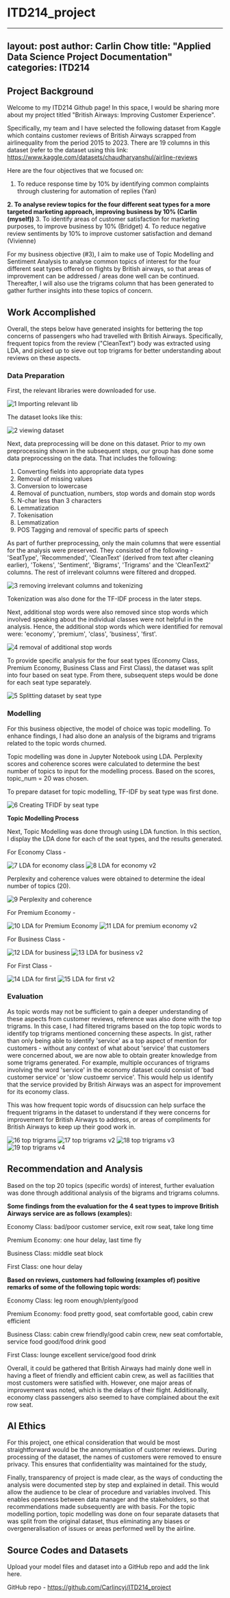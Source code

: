 # ITD214_project

---
layout: post
author: Carlin Chow
title: "Applied Data Science Project Documentation"
categories: ITD214
---
## Project Background
Welcome to my ITD214 Github page! In this space, I would be sharing more about my project titled "British Airways: Improving Customer Experience".

Specifically, my team and I have selected the following dataset from Kaggle which contains customer reviews of British Airways scrapped from airlinequality from the period 2015 to 2023. There are 19 columns in this dataset (refer to the dataset using this link: https://www.kaggle.com/datasets/chaudharyanshul/airline-reviews



Here are the four objectives that we focused on:
1. To reduce response time by 10% by identifying common complaints through clustering for automation of replies (Yan)
   
**2. To analyse review topics for the four different seat types for a more targeted marketing approach, improving business by 10% (Carlin (myself))**
3. To identify areas of customer satisfaction for marketing purposes, to improve business by 10% (Bridget)
4. To reduce negative review sentiments by 10% to improve customer satisfaction and demand (Vivienne)

For my business objective (#3), I aim to make use of Topic Modelling and Sentiment Analysis to analyse common topics of interest for the four different seat types offered on flights by British airways, so that areas of improvement can be addressed / areas done well can be continued. Thereafter, I will also use the trigrams column that has been generated to gather further insights into these topics of concern. 

## Work Accomplished
Overall, the steps below have generated insights for bettering the top concerns of passengers who had travelled with British Airways. Specifically, frequent topics from the review ("CleanText") body was extracted using LDA, and picked up to sieve out top trigrams for better understanding about reviews on these aspects. 

### Data Preparation
  First, the relevant libraries were downloaded for use.

  ![1 Importing relevant lib](https://github.com/user-attachments/assets/3dd12992-07ba-4ab2-a5e2-e249296d6f27)

  The dataset looks like this:
  
  ![2 viewing dataset](https://github.com/user-attachments/assets/1940aa50-32eb-4ec2-b612-9671078c8911)

  Next, data preprocessing will be done on this dataset. Prior to my own preprocessing shown in the subsequent steps, our group has done some data preprocessing on the data. That includes the following:
1. Converting fields into appropriate data types
2. Removal of missing values
3. Conversion to lowercase
4. Removal of punctuation, numbers, stop words and domain stop words
5. N-char less than 3 characters
6. Lemmatization
7. Tokenisation
8. Lemmatization
9. POS Tagging and removal of specific parts of speech

As part of further preprocessing, only the main columns that were essential for the analysis were preserved. They consisted of the following - 'SeatType', 'Recommended', 'CleanText' (derived from text after cleaning earlier), 'Tokens', 'Sentiment', 'Bigrams', 'Trigrams' and the 'CleanText2' columns. The rest of irrelevant columns were filtered and dropped. 

![3 removing irrelevant columns and tokenizing ](https://github.com/user-attachments/assets/62c0d6cd-0e67-4eba-85a3-38080eaf8241)

Tokenization was also done for the TF-IDF process in the later steps.

Next, additional stop words were also removed since stop words which involved speaking about the individual classes were not helpful in the analysis. Hence, the additional stop words which were identified for removal were: 'economy', 'premium', 'class', 'business', 'first'. 

![4 removal of additional stop words](https://github.com/user-attachments/assets/6dc93077-36fa-4911-971e-0bcd90ed1d64)



To provide specific analysis for the four seat types (Economy Class, Premium Economy, Business Class and First Class), the dataset was split into four based on seat type. From there, subsequent steps would be done for each seat type separately.


![5 Splitting dataset by seat type](https://github.com/user-attachments/assets/491e02a4-849d-4bc3-8274-550a160bc487)


### Modelling
For this business objective, the model of choice was topic modelling. To enhance findings, I had also done an analysis of the bigrams and trigrams related to the topic words churned. 

Topic modelling was done in Jupyter Notebook using LDA. Perplexity scores and coherence scores were calculated to determine the best number of topics to input for the modelling process. Based on the scores, topic_num = 20 was chosen. 

To prepare dataset for topic modelling, TF-IDF by seat type was first done.

![6 Creating TFIDF by seat type](https://github.com/user-attachments/assets/87b32278-3b52-4b9f-a053-879bead5fed5)


**Topic Modelling Process**

Next, Topic Modelling was done through using LDA function. In this section, I display the LDA done for each of the seat types, and the results generated. 

For Economy Class - 

![7 LDA for economy class](https://github.com/user-attachments/assets/ec1ea8e1-521c-4a19-8176-8e658785f519)
![8 LDA for economy v2](https://github.com/user-attachments/assets/e2c8e282-7cb9-4010-b960-e8bb9d787bd2)


Perplexity and coherence values were obtained to determine the ideal number of topics (20). 

![9 Perplexity and coherence](https://github.com/user-attachments/assets/4204c2c4-9818-47d5-a2ea-8c387b999629)


For Premium Economy - 

![10 LDA for Premium Economy ](https://github.com/user-attachments/assets/c5662d81-b4de-45eb-b55a-471ffcae31c0)
![11 LDA for premium economy v2](https://github.com/user-attachments/assets/263414fc-3cf4-4ffe-b904-c0f1f1567b20)


For Business Class - 

![12 LDA for business](https://github.com/user-attachments/assets/4968fab9-9d13-45a6-b815-046699c6e4d2)
![13 LDA for business v2](https://github.com/user-attachments/assets/79992b0a-9653-4bcc-a01e-1d82ce826bec)


For First Class -

![14 LDA for first](https://github.com/user-attachments/assets/aff5aa6d-cd42-4976-8ca8-888ab96988de)
![15 LDA for first v2](https://github.com/user-attachments/assets/bdd3fc6d-2039-4c9f-a9e6-3d939671bec4)


### Evaluation
As topic words may not be sufficient to gain a deeper understanding of these aspects from customer reviews, reference was also done with the top trigrams. In this case, I had filtered trigrams based on the top topic words to identify top trigrams mentioned concerning these aspects. In gist, rather than only being able to identify 'service' as a top aspect of mention for customers - without any context of what about 'service' that customers were concerned about, we are now able to obtain greater knowledge from some trigrams generated. For example, multiple occurances of trigrams involving the word 'service' in the economy dataset could consist of 'bad customer service' or 'slow custoemr service'. This would help us identify that the service provided by British Airways was an aspect for improvement for its economy class. 

This was how frequent topic words of disucssion can help surface the frequent trigrams in the dataset to understand if they were concerns for improvement for British Airways to address, or areas of compliments for British Airways to keep up their good work in. 

![16 top trigrams](https://github.com/user-attachments/assets/6d563ee6-1360-4404-9a54-3c600f8fbae7)
![17 top trigrams v2](https://github.com/user-attachments/assets/440d402d-7154-44ce-88af-f35fb9a3ae47)
![18 top trigrams v3](https://github.com/user-attachments/assets/7d29223d-adca-4e68-801a-832d0ffcf05e)
![19 top trigrams v4](https://github.com/user-attachments/assets/92dcd786-3598-4c04-bb91-30593b338b3f)

## Recommendation and Analysis
Based on the top 20 topics (specific words) of interest, further evaluation was done through additional analysis of the bigrams and trigrams columns. 

**Some findings from the evaluation for the 4 seat types to improve British Airways service are as follows (examples):**

Economy Class: bad/poor customer service, exit row seat, take long time

Premium Economy: one hour delay, last time fly

Business Class: middle seat block

First Class: one hour delay


**Based on reviews, customers had following (examples of) positive remarks of some of the following topic words:**

Economy Class: leg room enough/plenty/good

Premium Economy: food pretty good, seat comfortable good, cabin crew efficient

Business Class: cabin crew friendly/good cabin crew, new seat comfortable, service food good/food drink good

First Class: lounge excellent service/good food drink

Overall, it could be gathered that British Airways had mainly done well in having a fleet of friendly and efficient cabin crew, as well as facilities that most customers were satisfied with. However, one major areas of improvement was noted, which is the delays of their flight. Additionally, economy class passengers also seemed to have complained about the exit row seat. 

## AI Ethics
For this project, one ethical consideration that would be most straightforward would be the annonymisation of customer reviews. During processing of the dataset, the names of customers were removed to ensure privacy. This ensures that confidentiality was maintained for the study,

Finally, transparency of project is made clear, as the ways of conducting the analysis were documented step by step and explained in detail. This would allow the audience to be clear of procedure and variables involved. This enables openness between data manager and the stakeholders, so that recommendations made subsequently are with basis. For the topic modelling portion, topic modelling was done on four separate datasets that was split from the original dataset, thus eliminating any biases or overgeneralisation of issues or areas performed well by the airline. 

## Source Codes and Datasets
Upload your model files and dataset into a GitHub repo and add the link here. 

GitHub repo - https://github.com/Carlincyj/ITD214_project

